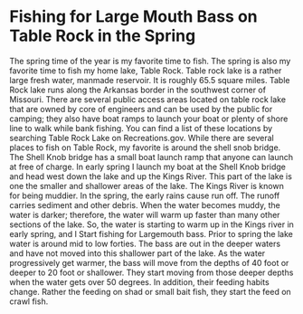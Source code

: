 # Fishing for Large Mouth Bass on Table Rock in the Spring

The spring time of the year is my favorite time to fish. The spring is also my favorite time to fish my home lake, Table Rock. Table rock lake is a rather large fresh water, manmade reservoir. It is roughly 65.5 square miles. Table Rock lake runs along the Arkansas border in the southwest corner of Missouri. There are several public access areas located on table rock lake that are owned by core of engineers and can be used by the public for camping; they also have boat ramps to launch your boat or plenty of shore line to walk while bank fishing. You can find a list of these locations by searching Table Rock Lake on Recreations.gov. 
While there are several places to fish on Table Rock, my favorite is around the shell snob bridge. The Shell Knob bridge has a small boat launch ramp that anyone can launch at free of charge. In early spring I launch my boat at the Shell Knob bridge and head west down the lake and up the Kings River. This part of the lake is one the smaller and shallower areas of the lake. The Kings River is known for being muddier. In the spring, the early rains cause run off. The runoff carries sediment and other debris. When the water becomes muddy, the water is darker; therefore, the water will warm up faster than many other sections of the lake.
So, the water is starting to warm up in the Kings river in early spring, and I Start fishing for Largemouth bass. Prior to spring the lake water is around mid to low forties. The bass are out in the deeper waters and have not moved into this shallower part of the lake. As the water progressively get warmer, the bass will move from the depths of 40 foot or deeper to 20 foot or shallower. They start moving from those deeper depths when the water gets over 50 degrees. In addition, their feeding habits change. Rather the feeding on shad or small bait fish, they start the feed on crawl fish.
